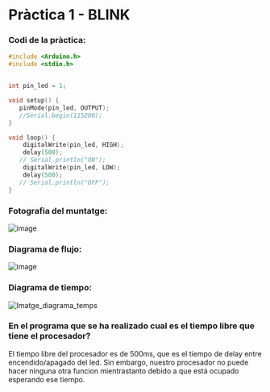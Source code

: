 # Pràctica 1 - BLINK



### Codi de la pràctica:


```cpp
#include <Arduino.h>
#include <stdio.h>


int pin_led = 1;

void setup() {
   pinMode(pin_led, OUTPUT);
   //Serial.begin(115200);
}

void loop() {
    digitalWrite(pin_led, HIGH);
    delay(500);
   // Serial.println("ON");
    digitalWrite(pin_led, LOW);
    delay(500);
   // Serial.println("OFF");
}
```




### Fotografia del muntatge:

![image](https://user-images.githubusercontent.com/125595278/228271323-8b68768b-2fe1-4682-969f-68d08eb3e5ee.png)





### Diagrama de flujo:

![image](https://github.com/paudresaire/p1/assets/125595278/a206767c-610b-44a0-bf76-85733d5773a0)




### Diagrama de tiempo:

![Imatge_diagrama_temps](https://github.com/paudresaire/p1/assets/125595278/ee96a546-ab25-443d-b450-9549cfdc752a)







### En el programa que se ha realizado cual es el tiempo libre que tiene el procesador?

El tiempo libre del procesador es de 500ms, que es el tiempo de delay entre encendido/apagado del led. Sin embargo, nuestro procesador no puede hacer ninguna otra funcion mientrastanto debido a que está ocupado esperando ese tiempo.

